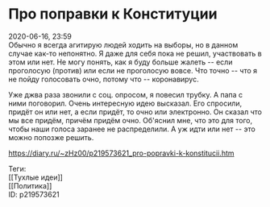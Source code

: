 Про поправки к Конституции
===========================

   
 2020-06-16, 23:59   
  Обычно я всегда агитирую людей ходить на выборы, но в данном случае как-то непонятно. Я даже для себя пока не решил, участвовать в этом или нет. Не могу понять, как я буду больше жалеть -- если проголосую (против) или если не проголосую вовсе. Что точно -- что я не пойду голосовать очно, потому что -- коронавирус.   
   
 Уже джва раза звонили с соц. опросом, я повесил трубку. А папа с ними поговорил. Очень интересную идею высказал. Его спросили, придёт он или нет, а если придёт, то очно или электронно. Он сказал что мы все придём, причём придём очно. Об'яснил мне, что это для того, чтобы наши голоса заранее не распределили. А уж идти или нет -- это можно попозже решить.   
    
 <https://diary.ru/~zHz00/p219573621_pro-popravki-k-konstitucii.htm>   
   
 Теги:   
 [[Тухлые идеи]]   
 [[Политика]]   
 ID: p219573621